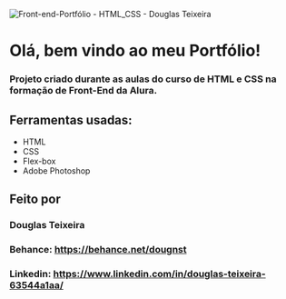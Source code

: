 ![Front-end-Portfólio -  HTML_CSS - Douglas Teixeira](https://user-images.githubusercontent.com/131615069/233859664-05b4b772-91b6-448f-8313-e18ae944f24f.png)
# Olá, bem vindo ao meu Portfólio!

### Projeto criado durante as aulas do curso de HTML e CSS na formação de Front-End da Alura.

## Ferramentas usadas:

* HTML
* CSS
* Flex-box
* Adobe Photoshop

## Feito por

### Douglas Teixeira

### Behance: https://behance.net/dougnst
### Linkedin: https://www.linkedin.com/in/douglas-teixeira-63544a1aa/

